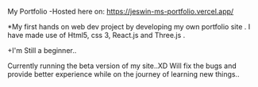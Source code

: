 
My P o r t f o l i o 
 
-Hosted here on: https://jeswin-ms-portfolio.vercel.app/

*My first hands on web dev project by developing my own portfolio site . I have made use of Html5, css 3, React.js and Three.js .




+I'm Still a beginner..



Currently running the beta version of my site..XD
Will fix the bugs and provide better experience while on the journey of learning new things..
